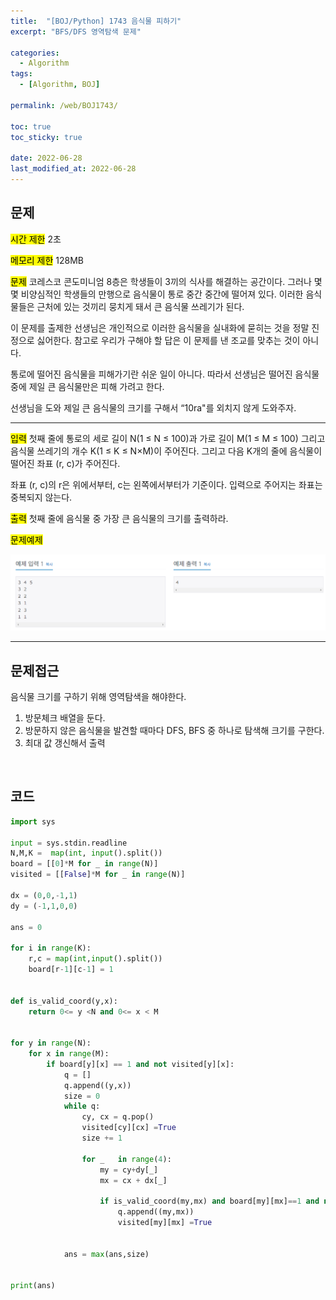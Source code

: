 ```yaml
---
title:  "[BOJ/Python] 1743 음식물 피하기"
excerpt: "BFS/DFS 영역탐색 문제"

categories:
  - Algorithm
tags:
  - [Algorithm, BOJ]

permalink: /web/BOJ1743/

toc: true
toc_sticky: true
 
date: 2022-06-28
last_modified_at: 2022-06-28
---
```


## 문제
<mark>시간 제한</mark> 2초

<mark>메모리 제한</mark> 128MB

<mark>문제</mark> 코레스코 콘도미니엄 8층은 학생들이 3끼의 식사를 해결하는 공간이다. 그러나 몇몇 비양심적인 학생들의 만행으로 음식물이 통로 중간 중간에 떨어져 있다. 이러한 음식물들은 근처에 있는 것끼리 뭉치게 돼서 큰 음식물 쓰레기가 된다. 

이 문제를 출제한 선생님은 개인적으로 이러한 음식물을 실내화에 묻히는 것을 정말 진정으로 싫어한다. 참고로 우리가 구해야 할 답은 이 문제를 낸 조교를 맞추는 것이 아니다. 

통로에 떨어진 음식물을 피해가기란 쉬운 일이 아니다. 따라서 선생님은 떨어진 음식물 중에 제일 큰 음식물만은 피해 가려고 한다. 

선생님을 도와 제일 큰 음식물의 크기를 구해서 “10ra"를 외치지 않게 도와주자.

---

<mark>입력</mark> 첫째 줄에 통로의 세로 길이 N(1 ≤ N ≤ 100)과 가로 길이 M(1 ≤ M ≤ 100) 그리고 음식물 쓰레기의 개수 K(1 ≤ K ≤ N×M)이 주어진다.  그리고 다음 K개의 줄에 음식물이 떨어진 좌표 (r, c)가 주어진다.

좌표 (r, c)의 r은 위에서부터, c는 왼쪽에서부터가 기준이다. 입력으로 주어지는 좌표는 중복되지 않는다.

<mark>출력</mark> 첫째 줄에 음식물 중 가장 큰 음식물의 크기를 출력하라.

<mark>문제예제</mark> 

![Untitled](/assets/images/posts_img/2022-06-28-algorithm-boj1743/1.PNG)

---
## 문제접근
음식물 크기를 구하기 위해 영역탐색을 해야한다.
1. 방문체크 배열을 둔다.
2. 방문하지 않은 음식물을 발견할 때마다 DFS, BFS 중 하나로 탐색해 크기를 구한다.
3. 최대 값 갱신해서 출력
   
<br>

## 코드
```python
import sys

input = sys.stdin.readline
N,M,K =  map(int, input().split())
board = [[0]*M for _ in range(N)]
visited = [[False]*M for _ in range(N)]

dx = (0,0,-1,1)
dy = (-1,1,0,0)

ans = 0

for i in range(K):
	r,c = map(int,input().split())
	board[r-1][c-1] = 1


def is_valid_coord(y,x):
	return 0<= y <N and 0<= x < M


for y in range(N):
	for x in range(M):
		if board[y][x] == 1 and not visited[y][x]:
			q = []
			q.append((y,x))
			size = 0
			while q:
				cy, cx = q.pop()
				visited[cy][cx] =True
				size += 1
				
				for _	in range(4):
					my = cy+dy[_]
					mx = cx + dx[_]

					if is_valid_coord(my,mx) and board[my][mx]==1 and not visited[my][mx]:
						q.append((my,mx))
						visited[my][mx] =True
						

			ans = max(ans,size)
						

print(ans)
```
